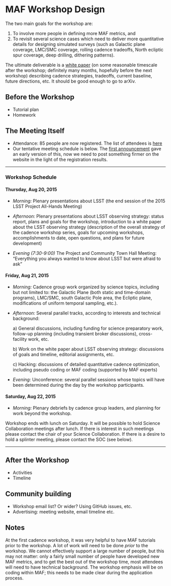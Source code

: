 # MAF Workshop Design

The two main goals for the workshop are:

1) To involve more people in defining more MAF metrics, and
2) To revisit several science cases which need to deliver more quantitative details for designing simulated surveys (such as Galactic plane coverage, LMC/SMC coverage, rolling cadence tradeoffs, North ecliptic spur coverage, deep drilling, dithering patterns).

The ultimate deliverable is a [white paper](https://github.com/LSSTScienceCollaborations/ObservingStrategy/blob/master/whitepaper/notes/whitepaper-design.md) (on some reasonable timescale after the
workshop; definitely many months, hopefully before the next workshop) describing
cadence strategies, tradeoffs, current baseline, future directions, etc. It should be
good enough to go to arXiv.

## Before the Workshop

* Tutorial plan
* Homework

## The Meeting Itself

* Attendance: 85 people are now registered. The list of attendees is [here](https://project.lsst.org/meetings/lsst2015/cadence-registrations)
* Our tentative meeting schedule is below. The [first announcement](https://github.com/LSSTScienceCollaborations/ObservingStrategy/blob/master/workshop/FirstAnnouncement.txt) gave an early version of this, now we need to post something firmer on the website in the light of the registration results.

----

### Workshop Schedule

#### Thursday, Aug 20, 2015

* *Morning:*
Plenary presentations about LSST (the end session of the 2015 LSST Project All-Hands Meeting)

* *Afternoon:*
Plenary presentations about LSST observing strategy: status report, plans and goals for the
workshop, introduction to a white paper about the LSST observing strategy (description of the overall
strategy of the cadence workshop series, goals for upcoming workshops, accomplishments to date,
open questions, and plans for future development)

* *Evening (7:30-9:00)*
The Project and Community Town Hall Meeting:
“Everything you always wanted to know about LSST but were afraid to ask”


#### Friday, Aug 21, 2015

* *Morning:*
Cadence group work organized by science topics, including but not limited to: the Galactic Plane
(both static and time-domain programs), LMC/SMC, south Galactic Pole area, the Ecliptic plane,
modifications of uniform temporal sampling, etc.).

* *Afternoon:*
Several parallel tracks, according to interests and technical background:

    a) General discussions, including funding for science preparatory work, follow-up planning (including transient broker discussions), cross-facility work, etc.

    b) Work on the white paper about LSST observing strategy: discussions of goals and timeline, editorial assignments, etc.

    c) Hacking: discussions of detailed quantitative cadence optimization, including pseudo coding or MAF coding (supported by MAF experts)

* *Evening:*
Unconference: several parallel sessions whose topics will have been determined
during the day by the workshop participants.

#### Saturday, Aug 22, 2015

* *Morning:*
Plenary debriefs by cadence group leaders, and planning for work beyond the workshop.

Workshop ends with lunch on Saturday. It will be possible to hold Science Collaboration
meetings after lunch. If there is interest in such meetings please contact the chair of your
Science Collaboration. If there is a desire to hold a splinter meeting, please contact the SOC
(see below).

----

## After the Workshop

* Activities
* Timeline

## Community building

* Workshop email list? Or wider? Using GitHub issues, etc.
* Advertising: meeting website, email timeline etc.


## Notes

At the first cadence workshop, it was very helpful to have MAF tutorials prior to the workshop. A lot of work will need to be done *prior* to the workshop. We cannot effectively support a large number of people, but this may not matter: only a fairly small number of people have developed new MAF metrics, and to get the best out of the workshop time, most attendees will need to have technical background. The workshop emphasis will be on coding within MAF; this needs to be made clear during the application process.
